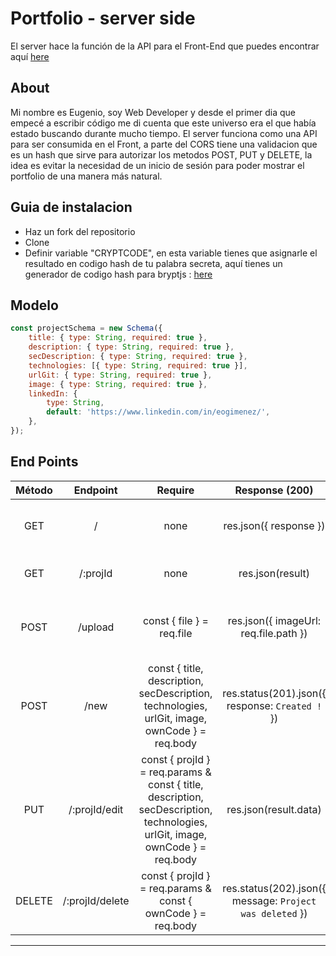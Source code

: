 # Portfolio - server side

El server hace la función de la API para el Front-End que puedes encontrar aquí [here](https://github.com/eoGimenez/portfolio-client)

## About

Mi nombre es Eugenio, soy Web Developer y desde el primer dia que empecé a escribir código me di cuenta que este universo era el que había estado buscando durante mucho tiempo.
El server funciona como una API para ser consumida en el Front, a parte del CORS tiene una validacion que es un hash que sirve para autorizar los metodos POST, PUT y DELETE, la idea es evitar la necesidad de un inicio de sesión para poder mostrar el portfolio de una manera más natural.


## Guia de instalacion

- Haz un fork del repositorio
- Clone 
- Definir variable "CRYPTCODE", en esta variable tienes que asignarle el resultado en codigo hash de tu palabra secreta,
aquí tienes un generador de codigo hash para bryptjs : [here](https://bcrypt-generator.com/)


## Modelo

```js
const projectSchema = new Schema({
	title: { type: String, required: true },
	description: { type: String, required: true },
	secDescription: { type: String, required: true },
	technologies: [{ type: String, required: true }],
	urlGit: { type: String, required: true },
	image: { type: String, required: true },
	linkedIn: {
		type: String,
		default: 'https://www.linkedin.com/in/eogimenez/',
	},
});
```

## End Points

| Método | Endpoint | Require  | Response (200)  | Action  |
| :----: | :--------------: | :-------------------: |:-----------------: | --------------------------- |
| GET | / | none | res.json({ response }) | Devuelve la lista de los proyectos en la API. |
| GET | /:projId | none | res.json(result) | Devuelve el proyecto con el id en el param. |
| POST | /upload | const { file } = req.file | res.json({ imageUrl: req.file.path }) | Sube la imagen a la base de datos y devuelve la URL. |
| POST | /new | const { title, description, secDescription, technologies, urlGit, image, ownCode } = req.body | res.status(201).json({ response: `Created !` }) | Crea un nuevo proyecto en la API con los datos proporcionados. | 
| PUT | /:projId/edit | const { projId } = req.params & const { title, description, secDescription, technologies, urlGit, image, ownCode } = req.body | res.json(result.data) | Actualiza un proyecto en la API. |
| DELETE | /:projId/delete | const { projId } = req.params & const { ownCode } = req.body | res.status(202).json({ message: `Project was deleted` }) | Elimina el proyecto con la ID proporcionada. 


---
